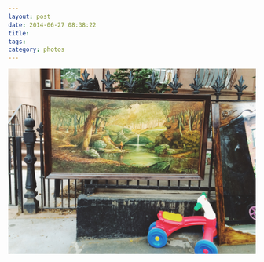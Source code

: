 ```yaml
---
layout: post
date: 2014-06-27 08:38:22
title: 
tags:
category: photos
---
```


![title](/assets/photoblog/stoop-sale-art.jpg)